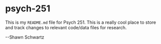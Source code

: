 # psych-251

This is my `README.md` file for Psych 251. This is a really cool place to store and track changes to relevant code/data files for research.

--Shawn Schwartz
